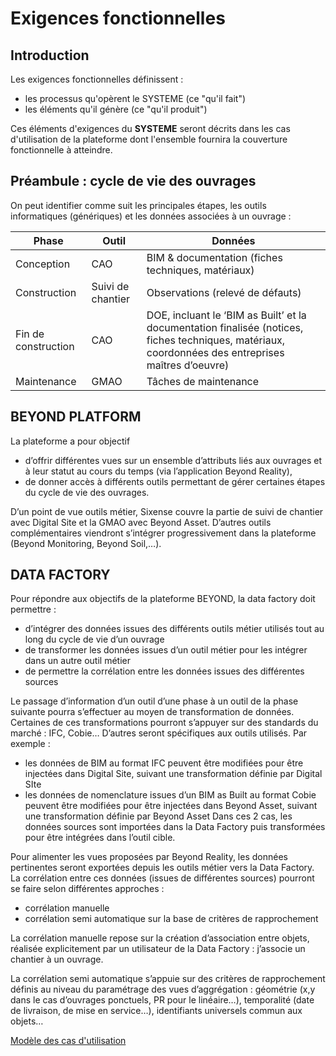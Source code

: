 
# Exigences fonctionnelles

## Introduction

Les exigences fonctionnelles définissent :

- les processus qu'opèrent le SYSTEME (ce "qu'il fait")
- les éléments qu'il génère (ce "qu'il produit")

Ces éléments d'exigences du **SYSTEME** seront décrits dans les cas d'utilisation de la plateforme dont l'ensemble fournira la couverture fonctionnelle à atteindre.

## Préambule : cycle de vie des ouvrages

On peut identifier comme suit les principales étapes, les outils informatiques (génériques) et les données associées à un ouvrage :

| **Phase** | **Outil** | **Données** |
| --- | --- | --- |
| Conception | CAO | BIM & documentation (fiches techniques, matériaux) |
| Construction | Suivi de chantier | Observations (relevé de défauts) |
| Fin de construction | CAO | DOE, incluant le ‘BIM as Built’ et la documentation finalisée (notices, fiches techniques, matériaux, coordonnées des entreprises maîtres d’oeuvre) |
| Maintenance | GMAO | Tâches de maintenance |

## BEYOND PLATFORM

La plateforme a pour objectif

- d’offrir différentes vues sur un ensemble d’attributs liés aux ouvrages et à leur statut au cours du temps (via l’application Beyond Reality),
- de donner accès à différents outils permettant de gérer certaines étapes du cycle de vie des ouvrages.

D’un point de vue outils métier, Sixense couvre la partie de suivi de chantier avec Digital Site et la GMAO avec Beyond Asset.
D’autres outils complémentaires viendront s’intégrer progressivement dans la plateforme (Beyond Monitoring, Beyond Soil,…).

## DATA FACTORY

Pour répondre aux objectifs de la plateforme BEYOND, la data factory doit permettre :

- d’intégrer des données issues des différents outils métier utilisés tout au long du cycle de vie d’un ouvrage
- de transformer les données issues d’un outil métier pour les intégrer dans un autre outil métier
- de permettre la corrélation entre les données issues des différentes sources

Le passage d’information d’un outil d’une phase à un outil de la phase suivante pourra s’effectuer au moyen de transformation de données.
Certaines de ces transformations pourront s’appuyer sur des standards du marché : IFC, Cobie…
D’autres seront spécifiques aux outils utilisés.
Par exemple :

- les données de BIM au format IFC peuvent être modifiées pour être injectées dans Digital Site, suivant une transformation définie par Digital SIte
- les données de nomenclature issues d’un BIM as Built au format Cobie peuvent être modifiées pour être injectées dans Beyond Asset, suivant une transformation définie par Beyond Asset
Dans ces 2 cas, les données sources sont importées dans la Data Factory puis transformées pour être intégrées dans l’outil cible.

Pour alimenter les vues proposées par Beyond Reality, les données pertinentes seront exportées depuis les outils métier vers la Data Factory.
La corrélation entre ces données (issues de différentes sources) pourront se faire selon différentes approches :

- corrélation manuelle
- corrélation semi automatique sur la base de critères de rapprochement

La corrélation manuelle repose sur la création d’association entre objets, réalisée explicitement par un utilisateur de la Data Factory : j’associe un chantier à un ouvrage.

La corrélation semi automatique s’appuie sur des critères de rapprochement définis au niveau du paramétrage des vues d’aggrégation : géométrie (x,y dans le cas d’ouvrages ponctuels, PR pour le linéaire…), temporalité (date de livraison, de mise en service…),  identifiants universels commun aux objets…

[Modèle des cas d'utilisation](./0200.UseCaseModel.md)
